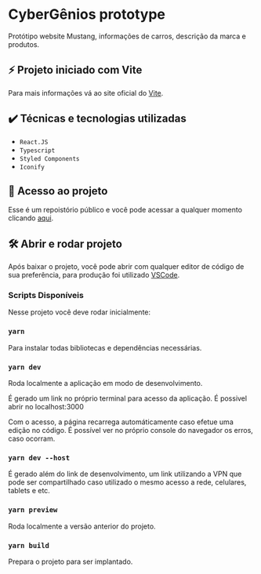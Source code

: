 # CyberGênios prototype

Protótipo website Mustang, informações de carros, descrição da marca e produtos.

## ⚡ Projeto iniciado com Vite

Para mais informações vá ao site oficial do <a href="https://vitejs.dev/guide/why.html">Vite</a>.

## ✔️ Técnicas e tecnologias utilizadas

- ``React.JS``
- ``Typescript``
- ``Styled Components``
-  ``Iconify``

## 📁 Acesso ao projeto
Esse é um repoistório público e você pode acessar a qualquer momento clicando <a href="https://github.com/leonardo-junior/cybergenios-prototype">aqui</a>.

## 🛠️ Abrir e rodar projeto

Após baixar o projeto, você pode abrir com qualquer editor de código de sua preferência, para produção foi utilizado <a href="https://code.visualstudio.com">VSCode</a>.

### Scripts Disponíveis

Nesse projeto você deve rodar inicialmente:

### `yarn`

Para instalar todas bibliotecas e dependências necessárias.

### `yarn dev`

Roda localmente a aplicação em modo de desenvolvimento.

É gerado um link no próprio terminal para acesso da aplicação.
É possivel abrir no localhost:3000

Com o acesso, a página recarrega automáticamente caso efetue uma edição no código.
É possível ver no próprio console do navegador os erros, caso ocorram.

### `yarn dev --host`

É gerado além do link de desenvolvimento, um link utilizando a VPN que pode ser compartilhado caso utilizado o mesmo acesso a rede, celulares, tablets e etc.

### `yarn preview`

Roda localmente a versão anterior do projeto.

### `yarn build`

Prepara o projeto para ser implantado.

